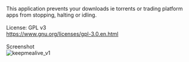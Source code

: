 This application prevents your downloads ie torrents or trading platform apps from stopping, halting or idling. 
<br/><br/>
License: GPL v3 <br/>
https://www.gnu.org/licenses/gpl-3.0.en.html
<br/><br/>
Screenshot <br/>
![keepmealive_v1](https://github.com/user-attachments/assets/6bd61523-a237-4a12-b76b-f7a092296f2b)

